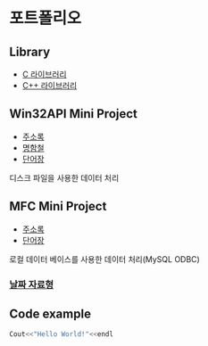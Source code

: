 # 포트폴리오

## Library
* [C 라이브러리](https://github.com/JBK501/Projects/tree/main/C_Projects/Library)
* [C++ 라이브러리](https://github.com/JBK501/Projects/tree/main/C%2B%2B_Projects/Library)

## Win32API Mini Project

* [주소록](https://github.com/JBK501/Projects/tree/main/C_Projects/AddressBook) 
* [명함철](https://github.com/JBK501/Projects/tree/main/C_Projects/BusinessCardBinder)
* [단어장](https://github.com/JBK501/Projects/tree/main/C_Projects/WordCardBinder)

디스크 파일을 사용한 데이터 처리

## MFC Mini Project

* [주소록](https://github.com/JBK501/Projects/tree/main/C%2B%2B_Projects/AddressBook)
* [단어장](https://github.com/JBK501/Projects/tree/main/C%2B%2B_Projects/WordBook)

로컬 데이터 베이스를 사용한 데이터 처리(MySQL ODBC)

### [날짜 자료형](https://github.com/JBK501/Projects/tree/main/C%2B%2B_Projects/Date)

## Code example
```c++
Cout<<"Hello World!"<<endl
```
